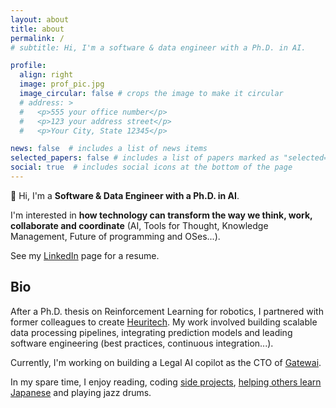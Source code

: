 ```yaml
---
layout: about
title: about
permalink: /
# subtitle: Hi, I'm a software & data engineer with a Ph.D. in AI.

profile:
  align: right
  image: prof_pic.jpg
  image_circular: false # crops the image to make it circular
  # address: >
  #   <p>555 your office number</p>
  #   <p>123 your address street</p>
  #   <p>Your City, State 12345</p>

news: false  # includes a list of news items
selected_papers: false # includes a list of papers marked as "selected={true}"
social: true  # includes social icons at the bottom of the page
---
```


👋 Hi, I'm a **Software & Data Engineer with a Ph.D. in AI**.

I'm interested in **how technology can transform the way we think, work, collaborate and coordinate** (AI, Tools for Thought, Knowledge Management, Future of programming and OSes...).

See my [LinkedIn](https://www.linkedin.com/in/didier-marin-46862a7a/) page for a resume.

## Bio

After a Ph.D. thesis on Reinforcement Learning for robotics, I partnered with former colleagues to create [Heuritech](https://www.heuritech.com).
My work involved building scalable data processing pipelines, integrating prediction models and leading software engineering (best practices, continuous integration...).

Currently, I'm working on building a Legal AI copilot as the CTO of [Gatewai](https://www.gatewai.tech/).

In my spare time, I enjoy reading, coding [side projects](/projects/), [helping others learn Japanese](/projects/itsuperayt/) and playing jazz drums.
